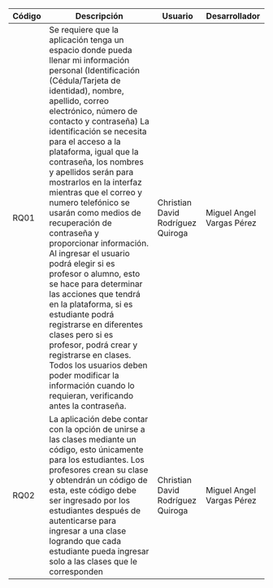| Código | Descripción | Usuario | Desarrollador |
|--------------------------|--------------------------------|--------------------------|--------------------------------|
| RQ01 | Se requiere que la aplicación tenga un espacio donde pueda llenar mi información personal (Identificación (Cédula/Tarjeta de identidad), nombre, apellido, correo electrónico, número de contacto y contraseña) La identificación se necesita para el acceso a la plataforma, igual que la contraseña, los nombres y apellidos serán para mostrarlos en la interfaz mientras que el correo y numero telefónico se usarán como medios de recuperación de contraseña y proporcionar información. Al ingresar el usuario podrá elegir si es profesor o alumno, esto se hace para determinar las acciones que tendrá en la plataforma, si es estudiante podrá registrarse en diferentes clases pero si es profesor, podrá crear y registrarse en clases. Todos los usuarios deben poder modificar la información cuando lo requieran, verificando antes la contraseña.| Christian David Rodríguez Quiroga | Miguel Angel Vargas Pérez |
| RQ02 | La aplicación debe contar con la opción de unirse a las clases mediante un código, esto únicamente para los estudiantes. Los profesores crean su clase y obtendrán un código de esta, este código debe ser ingresado por los estudiantes después de autenticarse para ingresar a una clase logrando que cada estudiante pueda ingresar solo a las clases que le corresponden | Christian David Rodríguez Quiroga | Miguel Angel Vargas Pérez |


